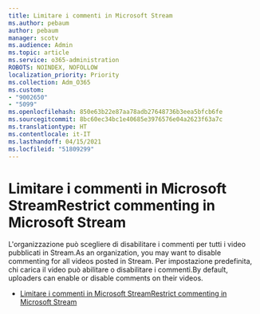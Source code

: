 ```yaml
---
title: Limitare i commenti in Microsoft Stream
ms.author: pebaum
author: pebaum
manager: scotv
ms.audience: Admin
ms.topic: article
ms.service: o365-administration
ROBOTS: NOINDEX, NOFOLLOW
localization_priority: Priority
ms.collection: Adm_O365
ms.custom:
- "9002650"
- "5099"
ms.openlocfilehash: 850e63b22e87aa78adb27648736b3eea5bfcb6fe
ms.sourcegitcommit: 8bc60ec34bc1e40685e3976576e04a2623f63a7c
ms.translationtype: HT
ms.contentlocale: it-IT
ms.lasthandoff: 04/15/2021
ms.locfileid: "51809299"
---
```

# <a name="restrict-commenting-in-microsoft-stream"></a><span data-ttu-id="12ecc-102">Limitare i commenti in Microsoft Stream</span><span class="sxs-lookup"><span data-stu-id="12ecc-102">Restrict commenting in Microsoft Stream</span></span>

<span data-ttu-id="12ecc-103">L'organizzazione può scegliere di disabilitare i commenti per tutti i video pubblicati in Stream.</span><span class="sxs-lookup"><span data-stu-id="12ecc-103">As an organization, you may want to disable commenting for all videos posted in Stream.</span></span> <span data-ttu-id="12ecc-104">Per impostazione predefinita, chi carica il video può abilitare o disabilitare i commenti.</span><span class="sxs-lookup"><span data-stu-id="12ecc-104">By default, uploaders can enable or disable comments on their videos.</span></span>

- [<span data-ttu-id="12ecc-105">Limitare i commenti in Microsoft Stream</span><span class="sxs-lookup"><span data-stu-id="12ecc-105">Restrict commenting in Microsoft Stream</span></span>](https://docs.microsoft.com/stream/portal-disable-comments)
